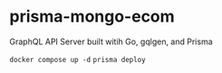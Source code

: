 # prisma-mongo-ecom

GraphQL API Server built witih Go, gqlgen, and Prisma

```docker compose up -d```
```prisma deploy```
